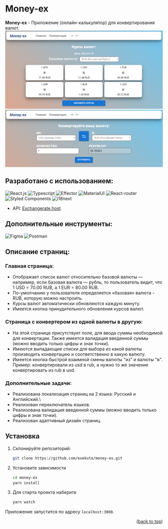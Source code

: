 <div id="top"></div>

# Money-ex

**Money-ex** - Приложение (онлайн-калькулятор) для конвертирования валют.
![preview01](./public/money-ex_01.png)
![preview02](./public/money-ex_02.png)

## Разработано с использованием:

![React.js](https://img.shields.io/badge/React-0D1D34?style=for-the-badge&logo=react)
![Typescript](https://img.shields.io/badge/Typescript-0D1D34?style=for-the-badge&logo=Typescript)
![Effector](https://img.shields.io/badge/Effector-0D1D34?style=for-the-badge&logo=Effector)
![MaterialUI](https://img.shields.io/badge/MaterialUI-0D1D34?style=for-the-badge&logo=MUI) 
![React-router](https://img.shields.io/badge/Reactrouter-0D1D34?style=for-the-badge&logo=Reactrouter)
![Styled Components](https://img.shields.io/badge/StyledComponents-0D1D34?style=for-the-badge&logo=StyledComponents)
![i18next](https://img.shields.io/badge/i18next-0D1D34?style=for-the-badge&logo=i18next)

- API: [Exchangerate.host](https://exchangerate.host/#/)

## Дополнительные инструменты:

![Figma](https://img.shields.io/badge/Figma-0D1D34?style=for-the-badge&logo=Figma)
![Postman](https://img.shields.io/badge/Postman-0D1D34?style=for-the-badge&logo=Postman)

## Описание страниц:
### Главная страница:

- Отображает список валют относительно базовой валюты — например, если базовая валюта — рубль, то пользователь видит, что 1 USD = 70.00 RUB, а 1 EUR = 80.00 RUB.
- По-умолчанию у пользователя определяется «базовая» валюта - RUB, которую можно настроить. 
- Курсы валют автоматически обновляются каждую минуту.
- Имеется кнопка принудительного обновления курсов валют.
 
### Страница с конвертером из одной валюты в другую:

- На этой странице присутствует поле, для ввода суммы необходимой для конвертации. Также имеется валидация введенной суммы (можно вводить только цифры и знак точки).
- Имеются выпадающие списки для выбора из какой валюты производить конвертацию и соответственно в какую валюту.
- Имеется кнопка быстрой взаимной смены валюты "из" и валюты "в". Пример: конвертировали из usd в rub, а нужно то же значение конвертировать из rub в usd.

### Дополнительные задачи:

- Реализована локализация страниц на 2 языка: Русский и Английский.\
- Реализован переключатель языков.
- Реализована валидация введенной суммы (можно вводить только цифры и знак точки).
- Реализован адаптивный дизайн страниц.

## Установка

1. Склонируйте репозиторий:

   ```sh
   git clone https://github.com/exekuta/money-ex.git
   ```

2. Установите зависимости

   ```sh
   cd money-ex
   yarn install
   ```

3. Для старта проекта наберите

   ```sh
   yarn watch
   ```
Приложение запустится по адресу `localhost:3000`.


<p align="right">(<a href="#top">back to top</a>)</p>
